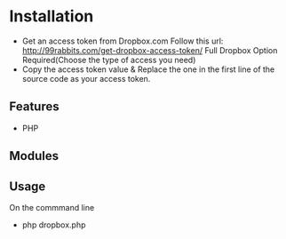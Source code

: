 # Installation

* Get an access token from Dropbox.com 
Follow this url: http://99rabbits.com/get-dropbox-access-token/
    Full Dropbox Option Required(Choose the type of access you need)
* Copy the access token value & Replace the one in the first line of the source code as your access token.

## Features
* PHP

## Modules

## Usage

On the commmand line 

* php dropbox.php